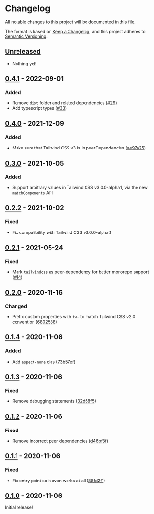 # Changelog

All notable changes to this project will be documented in this file.

The format is based on [Keep a Changelog](https://keepachangelog.com/en/1.0.0/),
and this project adheres to [Semantic Versioning](https://semver.org/spec/v2.0.0.html).

## [Unreleased]

- Nothing yet!

## [0.4.1] - 2022-09-01

### Added

- Remove `dist` folder and related dependencies ([#29](https://github.com/tailwindlabs/tailwindcss-aspect-ratio/pull/29))
- Add typescript types ([#33](https://github.com/tailwindlabs/tailwindcss-aspect-ratio/pull/33))

## [0.4.0] - 2021-12-09

### Added

- Make sure that Tailwind CSS v3 is in peerDependencies ([ae97a25](https://github.com/tailwindlabs/tailwindcss-aspect-ratio/commit/ae97a25))

## [0.3.0] - 2021-10-05

### Added

- Support arbitrary values in Tailwind CSS v3.0.0-alpha.1, via the new `matchComponents` API

## [0.2.2] - 2021-10-02

### Fixed

- Fix compatibility with Tailwind CSS v3.0.0-alpha.1

## [0.2.1] - 2021-05-24

### Fixed

- Mark `tailwindcss` as peer-dependency for better monorepo support ([#14](https://github.com/tailwindlabs/tailwindcss-aspect-ratio/pull/14))

## [0.2.0] - 2020-11-16

### Changed

- Prefix custom properties with `tw-` to match Tailwind CSS v2.0 convention ([6802588](https://github.com/tailwindlabs/tailwindcss-aspect-ratio/commit/6802588))

## [0.1.4] - 2020-11-06

### Added

- Add `aspect-none` clas ([73b57ef](https://github.com/tailwindlabs/tailwindcss-aspect-ratio/commit/73b57ef))

## [0.1.3] - 2020-11-06

### Fixed

- Remove debugging statements ([32d68f5](https://github.com/tailwindlabs/tailwindcss-aspect-ratio/commit/32d68f5))

## [0.1.2] - 2020-11-06

### Fixed

- Remove incorrect peer dependencies ([d46bf8f](https://github.com/tailwindlabs/tailwindcss-aspect-ratio/commit/d46bf8f))

## [0.1.1] - 2020-11-06

### Fixed

- Fix entry point so it even works at all ([88fd2f1](https://github.com/tailwindlabs/tailwindcss-aspect-ratio/commit/88fd2f1))

## [0.1.0] - 2020-11-06

Initial release!

[unreleased]: https://github.com/tailwindlabs/tailwindcss-aspect-ratio/compare/v0.4.1...HEAD
[0.4.1]: https://github.com/tailwindlabs/tailwindcss-aspect-ratio/compare/v0.4.0...v0.4.1
[0.4.0]: https://github.com/tailwindlabs/tailwindcss-aspect-ratio/compare/v0.3.0...v0.4.0
[0.3.0]: https://github.com/tailwindlabs/tailwindcss-aspect-ratio/compare/v0.2.2...v0.3.0
[0.2.2]: https://github.com/tailwindlabs/tailwindcss-aspect-ratio/compare/v0.2.1...v0.2.2
[0.2.1]: https://github.com/tailwindlabs/tailwindcss-aspect-ratio/compare/v0.2.0...v0.2.1
[0.2.0]: https://github.com/tailwindlabs/tailwindcss-aspect-ratio/compare/v0.1.4...v0.2.0
[0.1.4]: https://github.com/tailwindlabs/tailwindcss-aspect-ratio/compare/v0.1.3...v0.1.4
[0.1.3]: https://github.com/tailwindlabs/tailwindcss-aspect-ratio/compare/v0.1.2...v0.1.3
[0.1.2]: https://github.com/tailwindlabs/tailwindcss-aspect-ratio/compare/v0.1.1...v0.1.2
[0.1.1]: https://github.com/tailwindlabs/tailwindcss-aspect-ratio/compare/v0.1.0...v0.1.1
[0.1.0]: https://github.com/tailwindlabs/tailwindcss-aspect-ratio/releases/tag/v0.1.0
